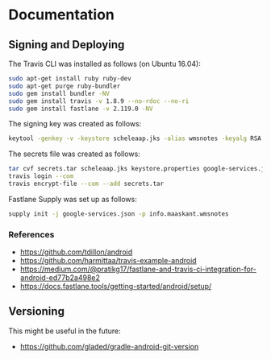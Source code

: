 # Documentation

## Signing and Deploying

The Travis CLI was installed as follows (on Ubuntu 16.04):
```bash
sudo apt-get install ruby ruby-dev
sudo apt-get purge ruby-bundler
sudo gem install bundler -NV
sudo gem install travis -v 1.8.9 --no-rdoc --no-ri
sudo gem install fastlane -v 2.119.0 -NV
```

The signing key was created as follows:
```bash
keytool -genkey -v -keystore scheleaap.jks -alias wmsnotes -keyalg RSA -keysize 2048 -validity 10000
```

The secrets file was created as follows:
```bash
tar cvf secrets.tar scheleaap.jks keystore.properties google-services.json
travis login --com
travis encrypt-file --com --add secrets.tar
```

Fastlane Supply was set up as follows:
```bash
supply init -j google-services.json -p info.maaskant.wmsnotes
```

### References

* https://github.com/tdillon/android
* https://github.com/harmittaa/travis-example-android
* https://medium.com/@pratikg17/fastlane-and-travis-ci-integration-for-android-ed77b2a498e2
* https://docs.fastlane.tools/getting-started/android/setup/


## Versioning

This might be useful in the future:

* https://github.com/gladed/gradle-android-git-version
